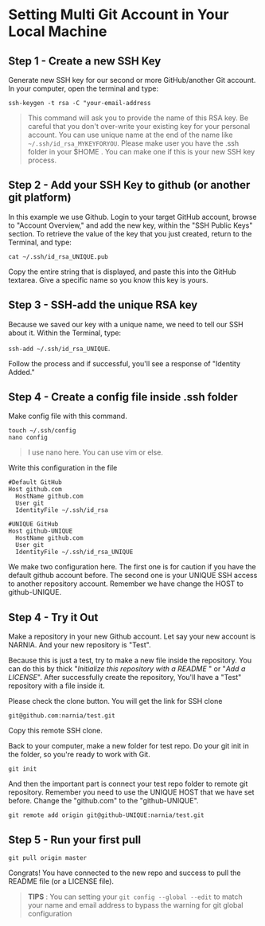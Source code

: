 # Setting Multi Git Account in Your Local Machine

## Step 1 - Create a new SSH Key
Generate new SSH key for our second or more GitHub/another Git account. In your computer, open the terminal and type: 

`ssh-keygen -t rsa -C "your-email-address`

>This command will ask you to provide the name of this RSA key. Be careful that you don't over-write your existing key for your
> personal account. You can use unique name at the end of the name like `~/.ssh/id_rsa_MYKEYFORYOU`. Please make user you have the .ssh folder in your $HOME . You can make one if this is your new SSH key process.

## Step 2 - Add your SSH Key to github (or another git platform)
In this example we use Github. Login to your target GitHub account, browse to "Account Overview," and add the new key, within the "SSH Public Keys" section. 
To retrieve the value of the key that you just created, return to the Terminal, and type: 

`cat ~/.ssh/id_rsa_UNIQUE.pub`

Copy the entire string that is displayed, and paste this into the GitHub textarea. Give a specific name so you know this key is yours.

## Step 3 - SSH-add the unique RSA key
Because we saved our key with a unique name, we need to tell our SSH about it. Within the Terminal, type: 

`ssh-add ~/.ssh/id_rsa_UNIQUE`. 

Follow the process and if successful, you'll see a response of "Identity Added."

## Step 4 - Create a config file inside .ssh folder
Make config file with this command.

    touch ~/.ssh/config
    nano config

> I use nano here. You can use vim or else.

Write this configuration in the file 
	
    #Default GitHub
    Host github.com
      HostName github.com
      User git
      IdentityFile ~/.ssh/id_rsa

    #UNIQUE GitHub
    Host github-UNIQUE
      HostName github.com
      User git
      IdentityFile ~/.ssh/id_rsa_UNIQUE

We make two configuration here. The first one is for caution if you have the default github account before. The second one is your UNIQUE SSH access to another repository account. Remember we have change the HOST to github-UNIQUE.

## Step 4 - Try it Out
Make a repository in your new Github account. Let say your new account is NARNIA.  And your new repository is "Test".  

Because this is just a test, try to make a new file inside the repository. You can do this by thick "*Initialize this repository with a README* " or "*Add a LICENSE*".  After successfully  create the repository, You'll have a "Test" repository with a file inside it.

Please check the clone button. You will get the link for SSH clone

`git@github.com:narnia/test.git`

Copy this remote SSH clone. 

Back to your computer, make a new folder for test repo. Do your git init in the folder, so you're ready to work with Git.

`git init`

And then the important part is connect your test repo folder to remote git repository. Remember you need to use the UNIQUE HOST that we have set before. Change the "github.com" to the "github-UNIQUE".

`git remote add origin git@github-UNIQUE:narnia/test.git`

## Step 5 - Run your first pull

`git pull origin master`

Congrats! You have connected to the new repo and success to pull the README file (or a LICENSE file).

> **TIPS** : You can setting your `git config --global --edit` to match your name and email address to bypass the warning for git global configuration
